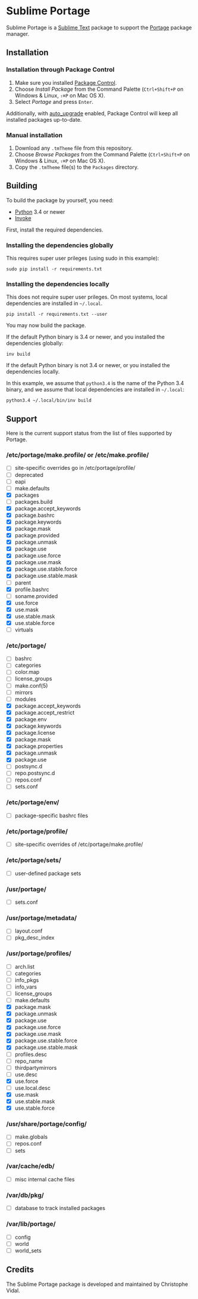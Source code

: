 Sublime Portage
===============

Sublime Portage is a [Sublime Text][sublime-text] package to support the
[Portage][portage] package manager.

Installation
------------

### Installation through Package Control
1. Make sure you installed [Package Control][package-control].
2. Choose *Install Package* from the Command Palette (`Ctrl+Shift+P` on Windows
& Linux, `⇧⌘P` on Mac OS X).
3. Select *Portage* and press `Enter`.

Additionally, with [auto_upgrade][package-control-settings] enabled, Package
Control will keep all installed packages up-to-date.

### Manual installation
1. Download any `.tmTheme` file from this repository.
2. Choose *Browse Packages* from the Command Palette (`Ctrl+Shift+P` on Windows
& Linux, `⇧⌘P` on Mac OS X).
3. Copy the `.tmTheme` file(s) to the `Packages` directory.

Building
--------

To build the package by yourself, you need:
- [Python][python] 3.4 or newer
- [Invoke][invoke]

First, install the required dependencies.

### Installing the dependencies globally
This requires super user prileges (using sudo in this example):

```
sudo pip install -r requirements.txt
```

### Installing the dependencies locally
This does not require super user prileges. On most systems, local dependencies
are installed in `~/.local`.

```
pip install -r requirements.txt --user
```

You may now build the package.

If the default Python binary is 3.4 or newer, and you installed the dependencies
globally:

```
inv build
```

If the default Python binary is not 3.4 or newer, or you installed the
dependencies locally.

In this example, we assume that `python3.4` is the name of the Python 3.4
binary, and we assume that local dependencies are installed in `~/.local`:

```
python3.4 ~/.local/bin/inv build
```

Support
-------

Here is the current support status from the list of files supported by Portage.

### /etc/portage/make.profile/ or /etc/make.profile/
- [ ] site-specific overrides go in /etc/portage/profile/
- [ ] deprecated
- [ ] eapi
- [ ] make.defaults
- [x] packages
- [ ] packages.build
- [x] package.accept_keywords
- [x] package.bashrc
- [x] package.keywords
- [x] package.mask
- [x] package.provided
- [x] package.unmask
- [x] package.use
- [x] package.use.force
- [x] package.use.mask
- [x] package.use.stable.force
- [x] package.use.stable.mask
- [ ] parent
- [x] profile.bashrc
- [ ] soname.provided
- [X] use.force
- [X] use.mask
- [X] use.stable.mask
- [X] use.stable.force
- [ ] virtuals

### /etc/portage/
- [ ] bashrc
- [ ] categories
- [ ] color.map
- [ ] license_groups
- [ ] make.conf(5)
- [ ] mirrors
- [ ] modules
- [x] package.accept_keywords
- [x] package.accept_restrict
- [x] package.env
- [x] package.keywords
- [x] package.license
- [x] package.mask
- [x] package.properties
- [x] package.unmask
- [x] package.use
- [ ] postsync.d
- [ ] repo.postsync.d
- [ ] repos.conf
- [ ] sets.conf

### /etc/portage/env/
- [ ] package-specific bashrc files

### /etc/portage/profile/
- [ ] site-specific overrides of /etc/portage/make.profile/

### /etc/portage/sets/
- [ ] user-defined package sets

### /usr/portage/
- [ ] sets.conf

### /usr/portage/metadata/
- [ ] layout.conf
- [ ] pkg_desc_index

### /usr/portage/profiles/
- [ ] arch.list
- [ ] categories
- [ ] info_pkgs
- [ ] info_vars
- [ ] license_groups
- [ ] make.defaults
- [x] package.mask
- [x] package.unmask
- [x] package.use
- [x] package.use.force
- [x] package.use.mask
- [x] package.use.stable.force
- [x] package.use.stable.mask
- [ ] profiles.desc
- [ ] repo_name
- [ ] thirdpartymirrors
- [ ] use.desc
- [X] use.force
- [ ] use.local.desc
- [X] use.mask
- [X] use.stable.mask
- [X] use.stable.force

### /usr/share/portage/config/
- [ ] make.globals
- [ ] repos.conf
- [ ] sets

### /var/cache/edb/
- [ ] misc internal cache files

### /var/db/pkg/
- [ ] database to track installed packages

### /var/lib/portage/
- [ ] config
- [ ] world
- [ ] world_sets

Credits
-------

The Sublime Portage package is developed and maintained by Christophe Vidal.

[sublime-text]:             http://www.sublimetext.com/
[portage]:                  https://wiki.gentoo.org/wiki/Project:Portage
[package-control]:          https://packagecontrol.io/
[package-control-settings]: https://packagecontrol.io/docs/settings
[python]:                   https://www.python.org/
[invoke]:                   http://www.pyinvoke.org/
